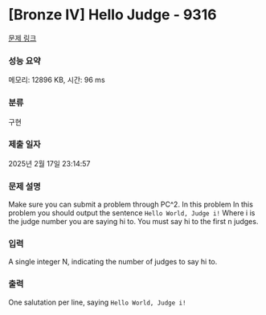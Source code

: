 # [Bronze IV] Hello Judge - 9316 

[문제 링크](https://www.acmicpc.net/problem/9316) 

### 성능 요약

메모리: 12896 KB, 시간: 96 ms

### 분류

구현

### 제출 일자

2025년 2월 17일 23:14:57

### 문제 설명

<p>Make sure you can submit a problem through PC^2. In this problem In this problem you should output the sentence <code>Hello World, Judge i!</code> Where i is the judge number you are saying hi to. You must say hi to the first n judges.</p>

### 입력 

 <p>A single integer N, indicating the number of judges to say hi to.</p>

### 출력 

 <p>One salutation per line, saying <code>Hello World, Judge i!</code></p>

